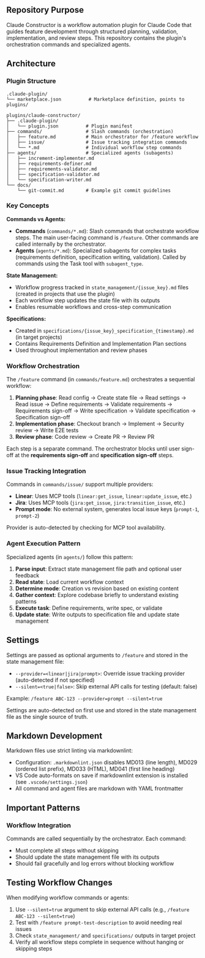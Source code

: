 ## Repository Purpose

Claude Constructor is a workflow automation plugin for Claude Code that guides feature development through structured planning, validation, implementation, and review steps. This repository contains the plugin's orchestration commands and specialized agents.

## Architecture

### Plugin Structure

```text
.claude-plugin/
└── marketplace.json          # Marketplace definition, points to plugins/

plugins/claude-constructor/
├── .claude-plugin/
│   └── plugin.json          # Plugin manifest
├── commands/                # Slash commands (orchestration)
│   ├── feature.md           # Main orchestrator for /feature workflow
│   ├── issue/               # Issue tracking integration commands
│   └── *.md                 # Individual workflow step commands
├── agents/                  # Specialized agents (subagents)
│   ├── increment-implementer.md
│   ├── requirements-definer.md
│   ├── requirements-validator.md
│   ├── specification-validator.md
│   └── specification-writer.md
└── docs/
    └── git-commit.md        # Example git commit guidelines
```

### Key Concepts

**Commands vs Agents:**

- **Commands** (`commands/*.md`): Slash commands that orchestrate workflow steps. The main user-facing command is `/feature`. Other commands are called internally by the orchestrator.
- **Agents** (`agents/*.md`): Specialized subagents for complex tasks (requirements definition, specification writing, validation). Called by commands using the Task tool with `subagent_type`.

**State Management:**

- Workflow progress tracked in `state_management/{issue_key}.md` files (created in projects that use the plugin)
- Each workflow step updates the state file with its outputs
- Enables resumable workflows and cross-step communication

**Specifications:**

- Created in `specifications/{issue_key}_specification_{timestamp}.md` (in target projects)
- Contains Requirements Definition and Implementation Plan sections
- Used throughout implementation and review phases

### Workflow Orchestration

The `/feature` command (in `commands/feature.md`) orchestrates a sequential workflow:

1. **Planning phase**: Read config → Create state file → Read settings → Read issue → Define requirements → Validate requirements → Requirements sign-off → Write specification → Validate specification → Specification sign-off
2. **Implementation phase**: Checkout branch → Implement → Security review → Write E2E tests
3. **Review phase**: Code review → Create PR → Review PR

Each step is a separate command. The orchestrator blocks until user sign-off at the **requirements sign-off** and **specification sign-off** steps.

### Issue Tracking Integration

Commands in `commands/issue/` support multiple providers:

- **Linear**: Uses MCP tools (`linear:get_issue`, `linear:update_issue`, etc.)
- **Jira**: Uses MCP tools (`jira:get_issue`, `jira:transition_issue`, etc.)
- **Prompt mode**: No external system, generates local issue keys (`prompt-1`, `prompt-2`)

Provider is auto-detected by checking for MCP tool availability.

### Agent Execution Pattern

Specialized agents (in `agents/`) follow this pattern:

1. **Parse input**: Extract state management file path and optional user feedback
2. **Read state**: Load current workflow context
3. **Determine mode**: Creation vs revision based on existing content
4. **Gather context**: Explore codebase briefly to understand existing patterns
5. **Execute task**: Define requirements, write spec, or validate
6. **Update state**: Write outputs to specification file and update state management

## Settings

Settings are passed as optional arguments to `/feature` and stored in the state management file:

- `--provider=<linear|jira|prompt>`: Override issue tracking provider (auto-detected if not specified)
- `--silent=<true|false>`: Skip external API calls for testing (default: false)

Example: `/feature ABC-123 --provider=prompt --silent=true`

Settings are auto-detected on first use and stored in the state management file as the single source of truth.

## Markdown Development

Markdown files use strict linting via markdownlint:

- Configuration: `.markdownlint.json` disables MD013 (line length), MD029 (ordered list prefix), MD033 (HTML), MD041 (first line heading)
- VS Code auto-formats on save if markdownlint extension is installed (see `.vscode/settings.json`)
- All command and agent files are markdown with YAML frontmatter

## Important Patterns

### Workflow Integration

Commands are called sequentially by the orchestrator. Each command:

- Must complete all steps without skipping
- Should update the state management file with its outputs
- Should fail gracefully and log errors without blocking workflow

## Testing Workflow Changes

When modifying workflow commands or agents:

1. Use `--silent=true` argument to skip external API calls (e.g., `/feature ABC-123 --silent=true`)
2. Test with `/feature prompt-test-description` to avoid needing real issues
3. Check `state_management/` and `specifications/` outputs in target project
4. Verify all workflow steps complete in sequence without hanging or skipping steps
